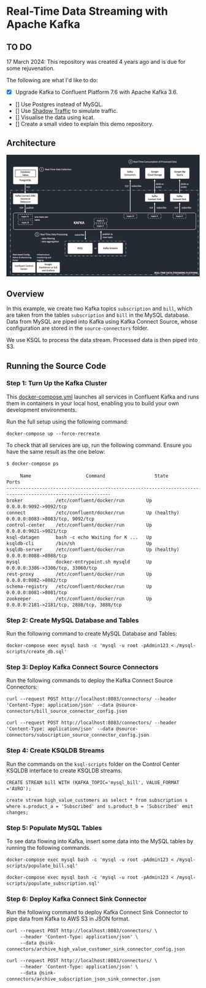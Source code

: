 # Real-Time Data Streaming with Apache Kafka

## TO DO

17 March 2024: This repository was created 4 years ago and is due for some rejuvenation.

The following are what I'd like to do:

- [x] Upgrade Kafka to Confluent Platform 7.6 with Apache Kafka 3.6.
- [] Use Postgres instead of MySQL.
- [] Use [Shadow Traffic](https://shadowtraffic.io) to simulate traffic.
- [] Visualise the data using kcat.
- [] Create a small video to explain this demo repository.


## Architecture

![architecture](https://github.com/devacto/kafka-demo/raw/master/architecture.png)

## Overview

In this example, we create two Kafka topics `subscription` and `bill`, which are taken from the tables `subscription` and `bill` in the MySQL database. Data from MySQL are piped into Kafka using Kafka Connect Source, whose configuration are stored in the `source-connectors` folder.

We use KSQL to process the data stream. Processed data is then piped into S3.

## Running the Source Code

### Step 1: Turn Up the Kafka Cluster

This [docker-compose.yml](docker-compose.yml) launches all services in Confluent Kafka and runs them in containers in your local host, enabling you to build your own development environments.

Run the full setup using the following command:

```
docker-compose up --force-recreate
```

To check that all services are up, run the following command. Ensure you have the same result as the one below:

```
$ docker-compose ps

     Name                    Command                  State                         Ports
------------------------------------------------------------------------------------------------------------
broker            /etc/confluent/docker/run        Up             0.0.0.0:9092->9092/tcp
connect           /etc/confluent/docker/run        Up (healthy)   0.0.0.0:8083->8083/tcp, 9092/tcp
control-center    /etc/confluent/docker/run        Up             0.0.0.0:9021->9021/tcp
ksql-datagen      bash -c echo Waiting for K ...   Up
ksqldb-cli        /bin/sh                          Up
ksqldb-server     /etc/confluent/docker/run        Up (healthy)   0.0.0.0:8088->8088/tcp
mysql             docker-entrypoint.sh mysqld      Up             0.0.0.0:3306->3306/tcp, 33060/tcp
rest-proxy        /etc/confluent/docker/run        Up             0.0.0.0:8082->8082/tcp
schema-registry   /etc/confluent/docker/run        Up             0.0.0.0:8081->8081/tcp
zookeeper         /etc/confluent/docker/run        Up             0.0.0.0:2181->2181/tcp, 2888/tcp, 3888/tcp
```

### Step 2: Create MySQL Database and Tables

Run the following command to create MySQL Database and Tables:

```
docker-compose exec mysql bash -c 'mysql -u root -pAdmin123 < /mysql-scripts/create_db.sql'
```

### Step 3: Deploy Kafka Connect Source Connectors

Run the following commands to deploy the Kafka Connect Source Connectors:

```
curl --request POST http://localhost:8083/connectors/ --header 'Content-Type: application/json' --data @source-connectors/bill_source_connector_config.json
```

```
curl --request POST http://localhost:8083/connectors/ --header 'Content-Type: application/json' --data @source-connectors/subscription_source_connector_config.json
```

### Step 4: Create KSQLDB Streams

Run the commands on the `ksql-scripts` folder on the Control Center KSQLDB interface to create KSQLDB streams.

```
CREATE STREAM bill WITH (KAFKA_TOPIC='mysql_bill', VALUE_FORMAT ='AVRO');
```

```
create stream high_value_customers as select * from subscription s where s.product_a = 'Subscribed' and s.product_b = 'Subscribed' emit changes;
```

### Step 5: Populate MySQL Tables

To see data flowing into Kafka, insert some data into the MySQL tables by running the following commands.

```
docker-compose exec mysql bash -c 'mysql -u root -pAdmin123 < /mysql-scripts/populate_bill.sql'
```

```
docker-compose exec mysql bash -c 'mysql -u root -pAdmin123 < /mysql-scripts/populate_subscription.sql'
```

### Step 6: Deploy Kafka Connect Sink Connector

Run the following command to deploy Kafka Connect Sink Connector to pipe data from Kafka to AWS S3 in JSON format.

```
curl --request POST http://localhost:8083/connectors/ \
     --header 'Content-Type: application/json' \
     --data @sink-connectors/archive_high_value_customer_sink_connector_config.json
```

```
curl --request POST http://localhost:8083/connectors/ \
     --header 'Content-Type: application/json' \
     --data @sink-connectors/archive_subscription_json_sink_connector.json
```
